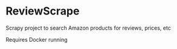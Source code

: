 # ReviewScrape
Scrapy project to search Amazon products for reviews, prices, etc

Requires Docker running
